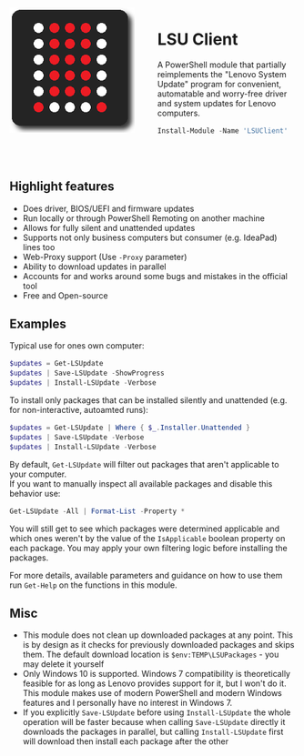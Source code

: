 <img align="left" src="logo_220px.png" alt="LSUClient PowerShell Module PNG Logo" style="padding-right: 40px">

# LSU Client

A PowerShell module that partially reimplements the "Lenovo System Update" program for convenient,
automatable and worry-free driver and system updates for Lenovo computers.

```powershell
Install-Module -Name 'LSUClient'
```
<br>
<br>

## Highlight features

- Does driver, BIOS/UEFI and firmware updates
- Run locally or through PowerShell Remoting on another machine
- Allows for fully silent and unattended updates
- Supports not only business computers but consumer (e.g. IdeaPad) lines too
- Web-Proxy support (Use `-Proxy` parameter)
- Ability to download updates in parallel
- Accounts for and works around some bugs and mistakes in the official tool
- Free and Open-source

## Examples

Typical use for ones own computer:
```powershell
$updates = Get-LSUpdate
$updates | Save-LSUpdate -ShowProgress
$updates | Install-LSUpdate -Verbose
```

To install only packages that can be installed silently and unattended (e.g. for non-interactive, autoamted runs):
```powershell
$updates = Get-LSUpdate | Where { $_.Installer.Unattended }
$updates | Save-LSUpdate -Verbose
$updates | Install-LSUpdate -Verbose
```

By default, `Get-LSUpdate` will filter out packages that aren't applicable to your computer.  
If you want to manually inspect all available packages and disable this behavior use:
```powershell
Get-LSUpdate -All | Format-List -Property *
```

You will still get to see which packages were determined applicable and which ones weren't by the value of the `IsApplicable` boolean property on each package.
You may apply your own filtering logic before installing the packages.

For more details, available parameters and guidance on how to use them run `Get-Help` on the functions in this module.

## Misc

- This module does not clean up downloaded packages at any point. This is by design as it checks for previously downloaded packages and skips them. The default download location is `$env:TEMP\LSUPackages` - you may delete it yourself
- Only Windows 10 is supported. Windows 7 compatibility is theoretically feasible for as long as Lenovo provides support for it, but I won't do it. This module makes use of modern PowerShell and modern Windows features and I personally have no interest in Windows 7.
- If you explicitly `Save-LSUpdate` before using `Install-LSUpdate` the whole operation will be faster because when calling `Save-LSUpdate` directly it downloads the packages in parallel, but calling `Install-LSUpdate` first will download then install each package after the other